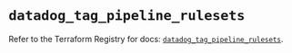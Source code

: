 # `datadog_tag_pipeline_rulesets`

Refer to the Terraform Registry for docs: [`datadog_tag_pipeline_rulesets`](https://registry.terraform.io/providers/datadog/datadog/3.78.0/docs/resources/tag_pipeline_rulesets).
